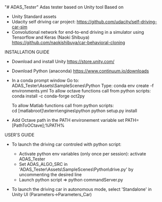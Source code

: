 "# ADAS_Tester" 
Adas tester based on Unity tool
Based on 
- Unity Standard assets
- Udacity self driving car project:
    https://github.com/udacity/self-driving-car-sim 
- Convolutional network for end-to-end driving in a simulator using Tensorflow and Keras (Naoki Shibuya)
    https://github.com/naokishibuya/car-behavioral-cloning

    
INSTALLATION GUIDE

- Download and install Unity
    https://store.unity.com/

- Download Python (anaconda)
    https://www.continuum.io/downloads

- In a conda prompt window
    Go to:
        ADAS_Tester\Assets\SampleScenes\Python
    Type:
        conda env create -f environments.yml
    To allow octave functions call from python scripts:
        conda install -c conda-forge oct2py
    
    To allow Matlab functions call from python scripts:     
        cd [matlabroot]\extern\engines\python
        python setup.py install

- Add Octave path in the PATH environement variable
    set PATH=[PathToOCtave];%PATH%
        

USER'S GUIDE
- To launch the driving car controled with python script:
    - Activate python env variables (only once per session): activate ADAS_Tester
    - Set ADAS_ALGO_SRC in 'ADAS_Tester\Assets\SampleScenes\Python\drive.py' by uncommenting the desired line
    - Launch python script => python commandServer.py
        
- To launch the driving car in autonomous mode, select 'Standalone' in Unity UI (Parameters->Parameters_Car)


    
